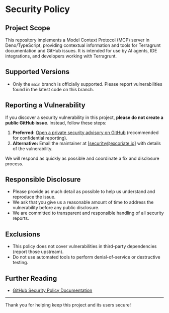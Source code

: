 # Security Policy

## Project Scope
This repository implements a Model Context Protocol (MCP) server in Deno/TypeScript, providing contextual information and tools for Terragrunt documentation and GitHub issues. It is intended for use by AI agents, IDE integrations, and developers working with Terragrunt.

## Supported Versions
- Only the `main` branch is officially supported. Please report vulnerabilities found in the latest code on this branch.

## Reporting a Vulnerability
If you discover a security vulnerability in this project, **please do not create a public GitHub issue**. Instead, follow these steps:

1. **Preferred:** [Open a private security advisory on GitHub](https://github.com/Excoriate/mcp-terragrunt-docs/security/advisories/new) (recommended for confidential reporting).
2. **Alternative:** Email the maintainer at [security@excoriate.io] with details of the vulnerability.

We will respond as quickly as possible and coordinate a fix and disclosure process.

## Responsible Disclosure
- Please provide as much detail as possible to help us understand and reproduce the issue.
- We ask that you give us a reasonable amount of time to address the vulnerability before any public disclosure.
- We are committed to transparent and responsible handling of all security reports.

## Exclusions
- This policy does not cover vulnerabilities in third-party dependencies (report those upstream).
- Do not use automated tools to perform denial-of-service or destructive testing.

## Further Reading
- [GitHub Security Policy Documentation](https://docs.github.com/en/code-security/getting-started/adding-a-security-policy-to-your-repository)

---

Thank you for helping keep this project and its users secure! 